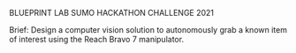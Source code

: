 BLUEPRINT LAB SUMO HACKATHON CHALLENGE 2021

Brief: Design a computer vision solution to autonomously grab a known item of interest using the Reach Bravo 7 manipulator.

